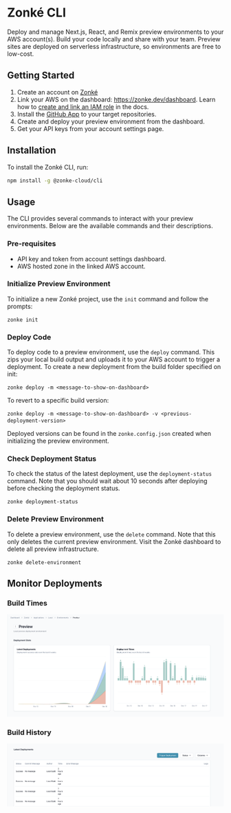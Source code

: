 # Zonké CLI

Deploy and manage Next.js, React, and Remix preview environments to your AWS account(s). Build your code locally and share with your team. Preview sites are deployed on serverless infrastructure, so environments are free to low-cost.

## Getting Started
1. Create an account on [Zonké](https://zonke.dev/)
2. Link your AWS on the dashboard: https://zonke.dev/dashboard. Learn how to [create and link an IAM role](https://docs.zonke.dev/guides/aws/create-iam-access-role) in the docs.
3. Install the [GitHub App](https://github.com/apps/zonke-connector) to your target repositories.
4. Create and deploy your preview environment from the dashboard.
5. Get your API keys from your account settings page.

## Installation

To install the Zonké CLI, run:

```sh
npm install -g @zonke-cloud/cli
```

## Usage
The CLI provides several commands to interact with your preview environments. Below are the available commands and their descriptions.

### Pre-requisites
- API key and token from account settings dashboard.
- AWS hosted zone in the linked AWS account.

### Initialize Preview Environment
To initialize a new Zonké project, use the `init` command and follow the prompts:
```
zonke init
```

### Deploy Code
To deploy code to a preview environment, use the `deploy` command. This zips your local build output and uploads it to your AWS account to trigger a deployment. To create a new deployment from the build folder specified on init:
```
zonke deploy -m <message-to-show-on-dashboard>
```

To revert to a specific build version:
```
zonke deploy -m <message-to-show-on-dashboard> -v <previous-deployment-version>
```
Deployed versions can be found in the `zonke.config.json` created when initializing the preview environment.

### Check Deployment Status
To check the status of the latest deployment, use the `deployment-status` command. Note that you should wait about 10 seconds after deploying before checking the deployment status.
```
zonke deployment-status
```

### Delete Preview Environment
To delete a preview environment, use the `delete` command. Note that this only deletes the current preview environment. Visit the Zonké dashboard to delete all preview infrastructure.
```
zonke delete-environment
```

## Monitor Deployments
### Build Times
![View build stats on dashboard](https://raw.githubusercontent.com/zonke-inc/sdk-ts/refs/heads/main/assets/dashboard-build-stats.png)

### Build History
![View build history on dashboard](https://raw.githubusercontent.com/zonke-inc/sdk-ts/refs/heads/main/assets/dashboard-build-history.png)
